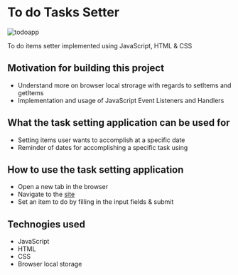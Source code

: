 # To do Tasks Setter

![todoapp](https://pensive-austin-6c9879.netlify.app/todo.gif)

To do items setter implemented using JavaScript, HTML &amp; CSS

## Motivation for building this project
 - Understand more on browser local strorage with regards to setItems and getItems
 - Implementation and usage of JavaScript Event Listeners and Handlers

## What the task setting application can be used for
  * Setting items user wants to accomplish at a specific date
  * Reminder of dates for accomplishing a specific task using
  
## How to use the task setting application
 - Open a new tab in the browser
 - Navigate to the [site](https://alexset-todo.netlify.app)
 - Set an item to do by filling in the input fields & submit
 
 ## Technogies used
  - JavaScript
  - HTML
  - CSS
  - Browser local storage
